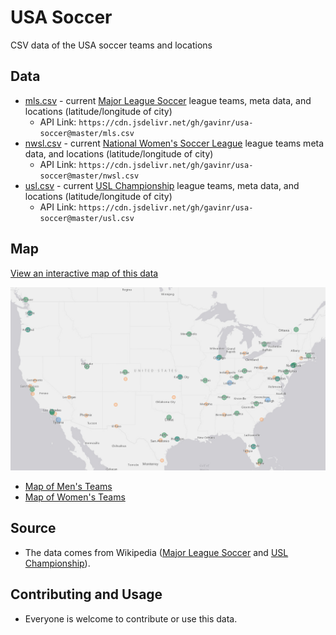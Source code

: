 # USA Soccer
CSV data of the USA soccer teams and locations

## Data

* [mls.csv](https://github.com/gavinr/usa-soccer/blob/master/mls.csv) - current [Major League Soccer](https://en.wikipedia.org/wiki/Major_League_Soccer#Teams) league teams, meta data, and locations (latitude/longitude of city)
  * API Link: `https://cdn.jsdelivr.net/gh/gavinr/usa-soccer@master/mls.csv`
* [nwsl.csv](https://github.com/gavinr/usa-soccer/blob/master/nwsl.csv) - current [National Women's Soccer League](https://en.wikipedia.org/wiki/National_Women%27s_Soccer_League#Teams) league teams meta data, and locations (latitude/longitude of city)
  * API Link: `https://cdn.jsdelivr.net/gh/gavinr/usa-soccer@master/nwsl.csv`
* [usl.csv](https://github.com/gavinr/usa-soccer/blob/master/usl.csv) - current [USL Championship](https://en.wikipedia.org/wiki/USL_Championship#Clubs) league teams, meta data, and locations (latitude/longitude of city)
  * API Link: `https://cdn.jsdelivr.net/gh/gavinr/usa-soccer@master/usl.csv`

## Map

[View an interactive map of this data](https://arcg.is/10yuXW)

[![screenshot](https://github.com/gavinr/usa-soccer/raw/master/map.png)](https://arcg.is/10yuXW)

- [Map of Men's Teams](https://arcg.is/18zeHG)
- [Map of Women's Teams](https://arcg.is/DTKbz)

## Source

 * The data comes from Wikipedia ([Major League Soccer](https://en.wikipedia.org/wiki/Major_League_Soccer#Teams) and [USL Championship](https://en.wikipedia.org/wiki/USL_Championship#Clubs)).

## Contributing and Usage

 * Everyone is welcome to contribute or use this data.
